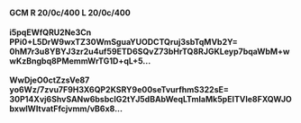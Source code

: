 #### GCM R 20/0c/400 L 20/0c/400
**i5pqEWfQRU2Ne3Cn**<br/>**PPi0+L5DrW9wxTZ30WmSguaYUODCTQruj3sbTqMVb2Y=**<br/>**0hM7r3u8YBYJ3zr2u4uf59ETD6SQvZ73bHrTQ8RJGKLeyp7bqaWbM+wwKzBngbq8PMemmWrTG1D+qL+5...**<br/><br/>
**WwDjeO0ctZzsVe87**<br/>**yo6Wz/7zvu7F9H3X6QP2KSRY9e00seTvurfhmS322sE=**<br/>**30P14Xvj6ShvSANw6bsbclG2tYJ5dBAbWeqLTmIaMk5pEITVle8FXQWJObxwlWItvatFfcjvmm/vB6x8...**